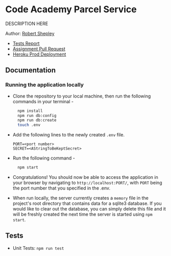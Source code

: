 # Code Academy Parcel Service

DESCRIPTION HERE

Author: [Robert Shepley](https://github.com/shepleysound)
<!-- Replace URL's and add more necessary links -->
- [Tests Report]()
- [Assignment Pull Request]()
- [Heroku Prod Deployment]()

## Documentation

### Running the application locally

<!-- - Ensure PostgreSQL is setup on your machine, and that you have an existing user with createdb permissions. -->

- Clone the repository to your local machine, then run the following commands in your terminal -

  ```bash
    npm install
    npm run db:config
    npm run db:create
    touch .env
  ```

- Add the following lines to the newly created `.env` file.

  ```text
  PORT=<port number>
  SECRET=<AStringToBeKeptSecret>
  ```

<!-- - In the `config/config.json` file, set your username and password under the 'development' entry. Keep in mind, these both must be wrapped in double quotes. -->

- Run the following command -

  ```bash
    npm start
  ```

- Congratulations! You should now be able to access the application in your browser by navigating to `http://localhost:PORT/`, with `PORT` being the port number that you specified in the .env.

- When run locally, the server currently creates a `memory` file in the project's root directory that contains data for a sqlite3 database. If you would like to clear out the database, you can simply delete this file and it will be freshly created the next time the server is started using `npm start`.

## Tests

- Unit Tests: `npm run test`

<!-- ## Structure Diagram

(Created with [app.diagrams.net](https://app.diagrams.net/))

![Diagram]() -->